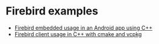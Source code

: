 # Firebird examples

- [Firebird embedded usage in an Android app using C++](android-cpp/README.md)
- [Firebird client usage in C++ with cmake and vcpkg](cmake-vcpkg/README.md)
